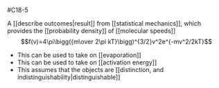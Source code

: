 #C18-5 

A [[describe outcomes|result]] from [[statistical mechanics]], which provides the [[probability density]] of [[molecular speeds]] $$f(v)=4\pi\bigg({m\over 2\pi kT}\bigg)^{3/2}v^2e^{-mv^2/2kT}$$
- This can be used to take on [[evaporation]]
- This can be used to take on [[activation energy]]
- This assumes that the objects are [[distinction, and indistinguishability|distinguishable]]